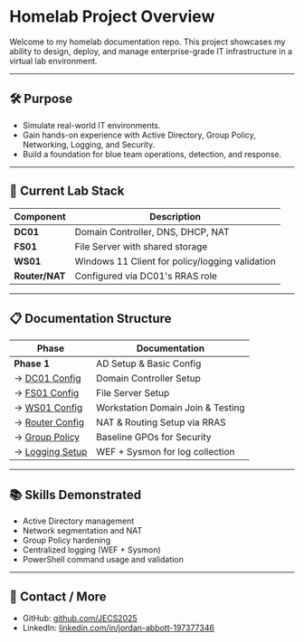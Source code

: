 # Homelab Project Overview

Welcome to my homelab documentation repo. This project showcases my ability to design, deploy, and manage enterprise-grade IT infrastructure in a virtual lab environment.

---

## 🛠️ Purpose
- Simulate real-world IT environments.
- Gain hands-on experience with Active Directory, Group Policy, Networking, Logging, and Security.
- Build a foundation for blue team operations, detection, and response.

---

## 📃 Current Lab Stack
| Component                | Description                                         |
|-------------------------|-----------------------------------------------------|
| **DC01**                | Domain Controller, DNS, DHCP, NAT                  |
| **FS01**                | File Server with shared storage                   |
| **WS01**                | Windows 11 Client for policy/logging validation   |
| **Router/NAT**          | Configured via DC01's RRAS role                   |

---

## 📋 Documentation Structure
| Phase                  | Documentation                                      |
|-----------------------|-----------------------------------------------------|
| **Phase 1**           | AD Setup & Basic Config                            |
| → [DC01 Config](./DC01_Config.md)     | Domain Controller Setup                        |
| → [FS01 Config](./FS01_Config.md)     | File Server Setup                              |
| → [WS01 Config](./WS01_Config.md)     | Workstation Domain Join & Testing             |
| → [Router Config](./Router_Config.md) | NAT & Routing Setup via RRAS                  |
| → [Group Policy](./GroupPolicy.md)    | Baseline GPOs for Security                    |
| → [Logging Setup](./Security_Logging.md)| WEF + Sysmon for log collection               |

---

## 📚 Skills Demonstrated
- Active Directory management
- Network segmentation and NAT
- Group Policy hardening
- Centralized logging (WEF + Sysmon)
- PowerShell command usage and validation

---

## 📂 Contact / More
- GitHub: [github.com/JECS2025](https://github.com/JECS2025)
- LinkedIn: [linkedin.com/in/jordan-abbott-197377346](https://www.linkedin.com/in/jordan-abbott-197377346/)

